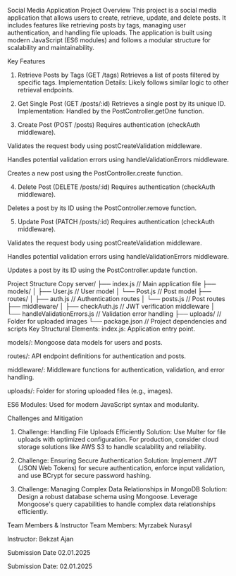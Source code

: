 Social Media Application
Project Overview
This project is a social media application that allows users to create, retrieve, update, and delete posts. It includes features like retrieving posts by tags, managing user authentication, and handling file uploads. The application is built using modern JavaScript (ES6 modules) and follows a modular structure for scalability and maintainability.

Key Features
1. Retrieve Posts by Tags (GET /tags)
Retrieves a list of posts filtered by specific tags.
Implementation Details: Likely follows similar logic to other retrieval endpoints.

2. Get Single Post (GET /posts/:id)
Retrieves a single post by its unique ID.
Implementation: Handled by the PostController.getOne function.

3. Create Post (POST /posts)
Requires authentication (checkAuth middleware).

Validates the request body using postCreateValidation middleware.

Handles potential validation errors using handleValidationErrors middleware.

Creates a new post using the PostController.create function.

4. Delete Post (DELETE /posts/:id)
Requires authentication (checkAuth middleware).

Deletes a post by its ID using the PostController.remove function.

5. Update Post (PATCH /posts/:id)
Requires authentication (checkAuth middleware).

Validates the request body using postCreateValidation middleware.

Handles potential validation errors using handleValidationErrors middleware.

Updates a post by its ID using the PostController.update function.

Project Structure
Copy
server/
├── index.js             // Main application file
├── models/
│   ├── User.js          // User model
│   └── Post.js          // Post model
├── routes/
│   ├── auth.js          // Authentication routes
│   └── posts.js         // Post routes
├── middleware/
│   ├── checkAuth.js     // JWT verification middleware
│   └── handleValidationErrors.js // Validation error handling
├── uploads/             // Folder for uploaded images
└── package.json         // Project dependencies and scripts
Key Structural Elements:
index.js: Application entry point.

models/: Mongoose data models for users and posts.

routes/: API endpoint definitions for authentication and posts.

middleware/: Middleware functions for authentication, validation, and error handling.

uploads/: Folder for storing uploaded files (e.g., images).

ES6 Modules: Used for modern JavaScript syntax and modularity.

Challenges and Mitigation
1. Challenge: Handling File Uploads Efficiently
Solution: Use Multer for file uploads with optimized configuration. For production, consider cloud storage solutions like AWS S3 to handle scalability and reliability.

2. Challenge: Ensuring Secure Authentication
Solution: Implement JWT (JSON Web Tokens) for secure authentication, enforce input validation, and use BCrypt for secure password hashing.

3. Challenge: Managing Complex Data Relationships in MongoDB
Solution: Design a robust database schema using Mongoose. Leverage Mongoose's query capabilities to handle complex data relationships efficiently.

Team Members & Instructor
Team Members: Myrzabek Nurasyl

Instructor: Bekzat Ajan

Submission Date
02.01.2025



Submission Date: 02.01.2025
